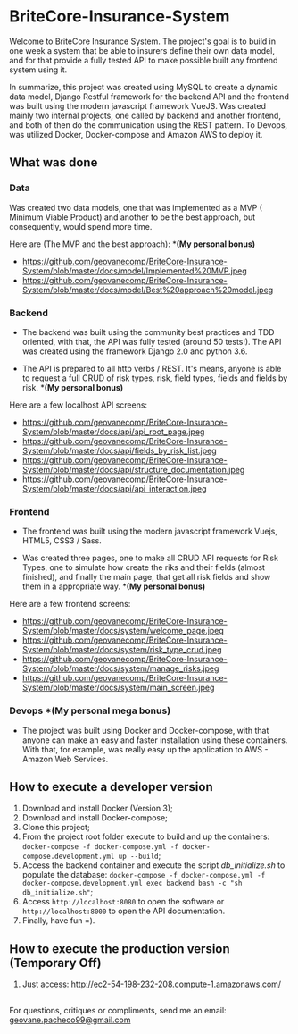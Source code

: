 # BriteCore-Insurance-System
Welcome to BriteCore Insurance System. The project's goal is to build in one week a system that be able to insurers define their own data model, and for that provide a fully tested API to make possible built any frontend system using it.


In summarize, this project was created using MySQL to create a dynamic data model, Django Restful framework for the backend API and the frontend was built using the modern javascript framework VueJS. Was created mainly two internal projects, one called by backend and another frontend, and both of then do the communication using the REST pattern. To Devops, was utilized Docker, Docker-compose and Amazon AWS to deploy it.

## What was done

###  Data
Was created two data models, one that was implemented as a MVP ( Minimum Viable Product) and another to be the best approach, but consequently, would spend more time.

Here are (The MVP and the best approach): ***(My personal bonus)**
* https://github.com/geovanecomp/BriteCore-Insurance-System/blob/master/docs/model/Implemented%20MVP.jpeg
* https://github.com/geovanecomp/BriteCore-Insurance-System/blob/master/docs/model/Best%20approach%20model.jpeg

### Backend
* The backend was built using the community best practices and TDD oriented, with that, the API was fully tested (around 50 tests!). The API was created using the framework Django 2.0 and python 3.6.

* The API is prepared to all http verbs / REST. It's means, anyone is able to request a full CRUD of risk types, risk, field types, fields and fields by risk. ***(My personal bonus)**

Here are a few localhost API screens:
* https://github.com/geovanecomp/BriteCore-Insurance-System/blob/master/docs/api/api_root_page.jpeg
* https://github.com/geovanecomp/BriteCore-Insurance-System/blob/master/docs/api/fields_by_risk_list.jpeg
* https://github.com/geovanecomp/BriteCore-Insurance-System/blob/master/docs/api/structure_documentation.jpeg
* https://github.com/geovanecomp/BriteCore-Insurance-System/blob/master/docs/api/api_interaction.jpeg

### Frontend
* The frontend was built using the modern javascript framework Vuejs, HTML5, CSS3 / Sass. 

* Was created three pages, one to make all CRUD API requests for Risk Types, one to simulate how create the riks and their fields (almost finished), and finally the main page, that get all risk fields and show them in a appropriate way.  ***(My personal bonus)**

Here are a few frontend screens:
* https://github.com/geovanecomp/BriteCore-Insurance-System/blob/master/docs/system/welcome_page.jpeg
* https://github.com/geovanecomp/BriteCore-Insurance-System/blob/master/docs/system/risk_type_crud.jpeg
* https://github.com/geovanecomp/BriteCore-Insurance-System/blob/master/docs/system/manage_risks.jpeg
* https://github.com/geovanecomp/BriteCore-Insurance-System/blob/master/docs/system/main_screen.jpeg

### Devops ***(My personal mega bonus)**
* The project was built using Docker and Docker-compose, with that anyone can make an easy and faster installation using these containers. With that, for example, was really easy up the application to AWS - Amazon Web Services.


## How to execute a developer version
1. Download and install Docker (Version 3);
2. Download and install Docker-compose;
3. Clone this project;
5. From the project root folder execute to build and up the containers: `docker-compose -f docker-compose.yml -f docker-compose.development.yml up --build`;
6. Access the backend container and execute the script *db_initialize.sh* to populate the database: `docker-compose -f docker-compose.yml -f docker-compose.development.yml exec backend bash -c "sh db_initialize.sh"`;
7. Access `http://localhost:8080` to open the software or `http://localhost:8000` to open the API documentation.
8. Finally, have fun =).

## How to execute the production version (Temporary Off)
 1. Just access: http://ec2-54-198-232-208.compute-1.amazonaws.com/


##

For questions, critiques or compliments, send me an email: geovane.pacheco99@gmail.com
